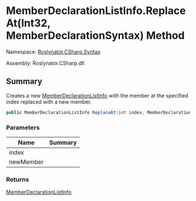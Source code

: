 # MemberDeclarationListInfo\.ReplaceAt\(Int32, MemberDeclarationSyntax\) Method

Namespace: [Roslynator.CSharp.Syntax](../../README.md)

Assembly: Roslynator\.CSharp\.dll

## Summary

Creates a new [MemberDeclarationListInfo](../README.md) with the member at the specified index replaced with a new member\.

```csharp
public MemberDeclarationListInfo ReplaceAt(int index, MemberDeclarationSyntax newMember)
```

### Parameters

| Name | Summary |
| ---- | ------- |
| index | |
| newMember | |

### Returns

[MemberDeclarationListInfo](../README.md)

